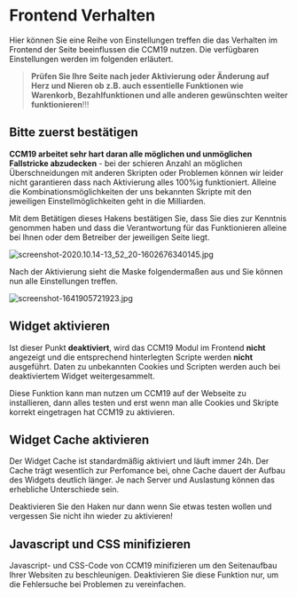 # Frontend Verhalten

Hier können Sie eine Reihe von Einstellungen treffen die das Verhalten im Frontend der Seite beeinflussen die CCM19 nutzen. Die verfügbaren Einstellungen werden im folgenden erläutert.

> **Prüfen Sie Ihre Seite nach jeder Aktivierung oder Änderung auf Herz und Nieren ob z.B. auch essentielle Funktionen wie Warenkorb, Bezahlfunktionen und alle anderen gewünschten weiter funktionieren**!!!

## Bitte zuerst bestätigen

**CCM19 arbeitet sehr hart daran alle möglichen und unmöglichen Fallstricke abzudecken** - bei der schieren Anzahl an möglichen Überschneidungen mit anderen Skripten oder Problemen können wir leider nicht garantieren dass nach Aktivierung alles 100%ig funktioniert. Alleine die Kombinationsmöglichkeiten der uns bekannten Skripte mit den jeweiligen Einstellmöglichkeiten geht in die Milliarden.

Mit dem Betätigen dieses Hakens bestätigen Sie, dass Sie dies zur Kenntnis genommen haben und dass die Verantwortung für das Funktionieren alleine bei Ihnen oder dem Betreiber der jeweiligen Seite liegt.

![screenshot-2020.10.14-13_52_20-1602676340145.jpg](../../assets/screenshot-2020.10.14-13_52_20-1602676340145.jpg)

Nach der Aktivierung sieht die Maske folgendermaßen aus und Sie können nun alle Einstellungen treffen.

![screenshot-1641905721923.jpg](../../assets/screenshot-1641905721923.jpg)

## Widget aktivieren

Ist dieser Punkt **deaktiviert**, wird das CCM19 Modul im Frontend **nicht** angezeigt und die entsprechend hinterlegten Scripte werden **nicht** ausgeführt. Daten zu unbekannten Cookies und Scripten werden auch bei deaktiviertem Widget weitergesammelt.

Diese Funktion kann man nutzen um CCM19 auf der Webseite zu installieren, dann alles testen und erst wenn man alle Cookies und Skripte korrekt eingetragen hat CCM19 zu aktivieren.

## Widget Cache aktivieren

Der Widget Cache ist standardmäßig aktiviert und läuft immer 24h. Der Cache trägt wesentlich zur Perfomance bei, ohne Cache dauert der Aufbau des Widgets deutlich länger. Je nach Server und Auslastung können das erhebliche Unterschiede sein.

Deaktivieren Sie den Haken nur dann wenn Sie etwas testen wollen und vergessen Sie nicht ihn wieder zu aktivieren!

## Javascript und CSS minifizieren

Javascript- und CSS-Code von CCM19 minifizieren um den Seitenaufbau Ihrer Websiten zu beschleunigen. Deaktivieren Sie diese Funktion nur, um die Fehlersuche bei Problemen zu vereinfachen.
